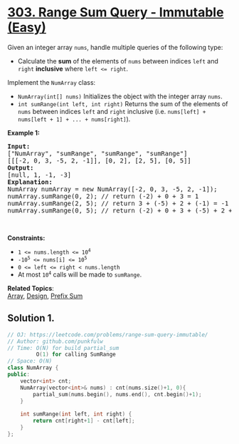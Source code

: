 # [303. Range Sum Query - Immutable (Easy)](https://leetcode.com/problems/range-sum-query-immutable/)

<p>Given an integer array <code>nums</code>, handle multiple queries of the following type:</p>

<ul>
  <li>Calculate the <b>sum</b> of the elements of <code>nums</code> between indices <code>left</code> and <code>right</code> <b>inclusive</b> where <code>left <= right</code>.</li>
</ul>

 
<p>Implement the <code>NumArray</code> class:</p>

<ul>
  <li><code>NumArray(int[] nums)</code> Initializes the object with the integer array <code>nums</code>.</li>
  <li><code>int sumRange(int left, int right)</code> Returns the sum of the elements of <code>nums</code> between indices <code>left</code> and <code>right</code> inclusive (i.e. <code>nums[left] + nums[left + 1] + ... + nums[right]</code>).</li>
</ul>

<p><strong>Example 1:</strong></p>
<pre>
<strong>Input:</strong> 
["NumArray", "sumRange", "sumRange", "sumRange"]
[[[-2, 0, 3, -5, 2, -1]], [0, 2], [2, 5], [0, 5]]
<strong>Output:</strong> 
[null, 1, -1, -3]
<strong>Explanation:</strong> 
NumArray numArray = new NumArray([-2, 0, 3, -5, 2, -1]);
numArray.sumRange(0, 2); // return (-2) + 0 + 3 = 1
numArray.sumRange(2, 5); // return 3 + (-5) + 2 + (-1) = -1
numArray.sumRange(0, 5); // return (-2) + 0 + 3 + (-5) + 2 + (-1) = -3
</pre>


<p>&nbsp;</p>
<p><strong>Constraints:</strong></p>

<ul>
  <li><code>1 &lt;= nums.length &lt;= 10<sup>4</sup></code></li>
  <li><code>-10<sup>5</sup> &lt;= nums[i] &lt;= 10<sup>5</sup></code></li>
  <li><code>0 &lt;= left &lt;= right &lt; nums.length</code></li>
  <li>At most <code>10<sup>4</sup></code> calls will be made to <code>sumRange</code>.</li>
</ul>



**Related Topics**:  
[Array](https://leetcode.com/tag/array/), [Design](https://leetcode.com/tag/design/), [Prefix Sum](https://leetcode.com/tag/prefix-sum/)


## Solution 1.


```cpp
// OJ: https://leetcode.com/problems/range-sum-query-immutable/
// Author: github.com/punkfulw
// Time: O(N) for build partial_sum
         O(1) for calling SumRange
// Space: O(N)
class NumArray {
public:
    vector<int> cnt;
    NumArray(vector<int>& nums) : cnt(nums.size()+1, 0){
        partial_sum(nums.begin(), nums.end(), cnt.begin()+1);
    }
    
    int sumRange(int left, int right) {
        return cnt[right+1] - cnt[left];
    }
};
```
